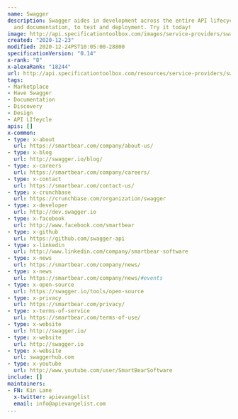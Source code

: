 ```yaml
---
name: Swagger
description: Swagger aides in development across the entire API lifecycle, from design
  and documentation, to test and deployment. Try it today!
image: http://api.specificationtoolbox.com/images/service-providers/swagger.jpg
created: "2020-12-23"
modified: 2020-12-24PST10:05:00-28800
specificationVersion: "0.14"
x-rank: "8"
x-alexaRank: "18244"
url: http://api.specificationtoolbox.com/resources/service-providers/swagger/
tags:
- Marketplace
- Have Swagger
- Documentation
- Discovery
- Design
- API LIfeycle
apis: []
x-common:
- type: x-about
  url: https://smartbear.com/company/about-us/
- type: x-blog
  url: http://swagger.io/blog/
- type: x-careers
  url: https://smartbear.com/company/careers/
- type: x-contact
  url: https://smartbear.com/contact-us/
- type: x-crunchbase
  url: https://crunchbase.com/organization/swagger
- type: x-developer
  url: http://dev.swagger.io
- type: x-facebook
  url: http://www.facebook.com/smartbear
- type: x-github
  url: https://github.com/swagger-api
- type: x-linkedin
  url: http://www.linkedin.com/company/smartbear-software
- type: x-news
  url: https://smartbear.com/company/news/
- type: x-news
  url: https://smartbear.com/company/news/#events
- type: x-open-source
  url: https://swagger.io/tools/open-source
- type: x-privacy
  url: https://smartbear.com/privacy/
- type: x-terms-of-service
  url: https://smartbear.com/terms-of-use/
- type: x-website
  url: http://swagger.io/
- type: x-website
  url: http://swagger.io
- type: x-website
  url: swaggerhub.com
- type: x-youtube
  url: http://www.youtube.com/user/SmartBearSoftware
include: []
maintainers:
- FN: Kin Lane
  x-twitter: apievangelist
  email: info@apievangelist.com
...
```

